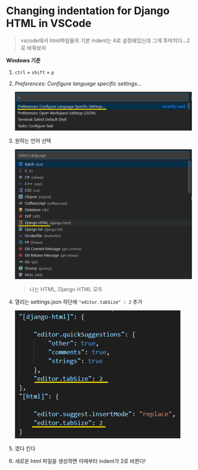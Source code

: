 # Changing indentation for Django HTML in VSCode

>  vscode에서 html파일들의 기본 indent는 4로 설정돼있는데 그게 투머치다...2로 바꿔보자



**Windows 기준**

1. `ctrl` + `shift` + `p`

2. *Preferences: Configure language specific settings...* 

   ![image-20200820162357077](img/image-20200820162357077.png)

   

3. 원하는 언어 선택

   ![image-20200820162456591](img/image-20200820162456591.png)

   > 나는 HTML, Django HTML 모두

   

4. 열리는 settings.json 하단에 `"editor.tabSize" : 2` 추가

   ![image-20200820162640823](img/image-20200820162640823.png)

   

5. 껐다 킨다

   

6. 새로운 html 파일을 생성하면 이때부터 indent가 2로 바뀐다!